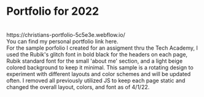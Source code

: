 <h1> Portfolio for 2022</h1>
<br>
https://christians-portfolio-5c5e3e.webflow.io/
<br>
You can find my personal portfolio link here. 
<br>
For the sample porfolio I created for an assigment thru the Tech Academy, I used the Rubik's glitch font in bold black for the headers on each page, Rubik standard font for the small 'about me' section, and a light beige colored background to keep it minimal. This sample is a rotating design to experiment with different layouts and color schemes and will be updated often. I removed all previously utilized JS to keep each page static and changed the overall layout, colors, and font as of 4/1/22. 
